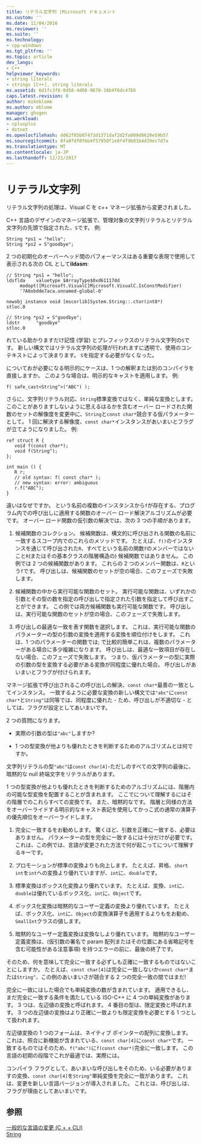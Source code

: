 ```yaml
---
title: リテラル文字列 |Microsoft ドキュメント
ms.custom: ''
ms.date: 11/04/2016
ms.reviewer: ''
ms.suite: ''
ms.technology:
- cpp-windows
ms.tgt_pltfrm: ''
ms.topic: article
dev_langs:
- C++
helpviewer_keywords:
- string literals
- strings [C++], string literals
ms.assetid: 6d1fc3f8-0d58-4d68-9678-16b4f6dc4766
caps.latest.revision: 8
author: mikeblome
ms.author: mblome
manager: ghogen
ms.workload:
- cplusplus
- dotnet
ms.openlocfilehash: dd62f85b87473d1371daf2d2fa009d8620e59b57
ms.sourcegitcommit: 8fa8fdf0fbb4f57950f1e8f4f9b81b4d39ec7d7a
ms.translationtype: MT
ms.contentlocale: ja-JP
ms.lasthandoff: 12/21/2017
---
```

# <a name="string-literal"></a>リテラル文字列
リテラル文字列の処理は、Visual C を c++ マネージ拡張から変更されました。  
  
 C++ 言語のデザインのマネージ拡張で、管理対象の文字列リテラルとリテラル文字列の先頭で指定された、`S`です。 例:  
  
```  
String *ps1 = "hello";  
String *ps2 = S"goodbye";  
```  
  
 2 つの初期化のオーバーヘッド間のパフォーマンスはある重要な表現で使用して表示される次の CIL として**ildasm**:  
  
```  
// String *ps1 = "hello";  
ldsflda    valuetype $ArrayType$0xd61117dd  
     modopt([Microsoft.VisualC]Microsoft.VisualC.IsConstModifier)   
     '?A0xbdde7aca.unnamed-global-0'  
  
newobj instance void [mscorlib]System.String::.ctor(int8*)  
stloc.0  
  
// String *ps2 = S"goodbye";  
ldstr      "goodbye"  
stloc.0  
```  
  
 れている助かりますだけ記憶 (学習) とプレフィックスのリテラル文字列の`S`です。 新しい構文ではリテラル文字列の処理が行われますに透明で、使用のコンテキストによって決まります。 `S`を指定する必要がなくなった。  
  
 についておが必要になる明示的にケースは、1 つの解釈または別のコンパイラを直接しますか。 このような場合は、明示的なキャストを適用します。 例:  
  
```  
f( safe_cast<String^>("ABC") );  
```  
  
 さらに、文字列リテラル対応、`String`標準変換ではなく、単純な変換とします。 このことがありますしないように思えるはるかを含むオーバー ロードされた関数のセットの解像度を変更中に、`String`と`const char*`競合する仮パラメーターとして。 1 回に解決する解像度、`const char*`インスタンスがあいまいとフラグが立てようになりました。 例:  
  
```  
ref struct R {  
   void f(const char*);  
   void f(String^);  
};  
  
int main () {  
   R r;  
   // old syntax: f( const char* );  
   // new syntax: error: ambiguous  
   r.f("ABC");   
}  
```  
  
 違いはなぜですか。 という名前の複数のインスタンスから`f`が存在する、プログラム内での呼び出しに適用する関数のオーバー ロード解決アルゴリズムが必要です。 オーバー ロード関数の仮引数の解決では、次の 3 つの手順があります。  
  
1.  候補関数のコレクション。 候補関数は、構文的に呼び出される関数の名前に一致するスコープ内でのこれらのメソッドです。 たとえば、`f()`のインスタンスを通じて呼び出された`R`、すべてという名前の関数`f`のメンバーではないこと`R`(またはその基本クラスの階層構造の) 候補関数ではありません。 この例では 2 つの候補関数があります。 これらの 2 つのメンバー関数は、`R`という`f`です。 呼び出しは、候補関数のセットが空の場合、このフェーズで失敗します。  
  
2.  候補関数の中から実行可能な関数のセット。 実行可能な関数は、いずれかの引数とその型の数を指定の呼び出しで指定された引数を指定して呼び出すことができます。 この例では両方候補関数も実行可能な関数です。 呼び出しは、実行可能な関数のセットが空の場合、このフェーズで失敗します。  
  
3.  呼び出しの最適な一致を表す関数を選択します。 これは、実行可能な関数のパラメーターの型の引数の変換を適用する変換を順位付けをします。 これは、1 つのパラメーターの関数では; で比較的簡単これは、複数のパラメーターがある場合に多少複雑になります。 呼び出しは、最適な一致項目が存在しない場合、このフェーズで失敗します。 つまり、仮パラメーターの型に実際の引数の型を変換する必要がある変換が同程度に優れた場合。 呼び出しがあいまいとフラグが付けられます。  
  
 マネージ拡張で呼び出されるこの呼び出しの解決、`const char*`最善の一致としてインスタンス。 一致するように必要な変換の新しい構文では`"abc"`に`const char*`と`String^`は同等では、同程度に優れた - ため、呼び出しが不適切な - としては、フラグが設定としてあいまいです。  
  
 2 つの質問になります。  
  
-   実際の引数の型は`"abc"`しますか?  
  
-   1 つの型変換が他よりも優れたときを判断するためのアルゴリズムとは何ですか。  
  
 文字列リテラルの型`"abc"`は`const char[4]`-ただしのすべての文字列の最後に、暗黙的な null 終端文字をリテラルがあります。  
  
 1 つの型変換が他よりも優れたときを判断するためのアルゴリズムには、階層内の可能な型変換を配置することが含まれます。 ここでについて理解するにはその階層でのこれらすべての変換です。 また、暗黙的なです。 階層と同様の方法をオーバーライドする明示的なキャスト表記を使用してかっこ式の通常の演算子の優先順位をオーバーライドします。  
  
1.  完全に一致するをお勧めします。 驚くほど、引数を正確に一致する、必要はありません。 パラメーターの型を完全に一致するには十分だけが必要です。 これは、この例では、言語が変更された方法で何が起こってについて理解するキーです。  
  
2.  プロモーションが標準の変換よりも向上します。 たとえば、昇格、`short int`を`int`への変換より優れていますが、`int`に、`double`です。  
  
3.  標準変換はボックス化変換より優れています。 たとえば、変換、`int`に、`double`は優れているボックス化、`int`に、`Object`です。  
  
4.  ボックス化変換は暗黙的なユーザー定義の変換より優れています。 たとえば、ボックス化、`int`に、`Object`の変換演算子を適用するよりもをお勧め、`SmallInt`クラスの値します。  
  
5.  暗黙的なユーザー定義変換は変換なしより優れています。 暗黙的なユーザー定義変換は、(仮引数の署名で param 配列またはその位置にある省略記号を含む可能性がある注意事項) を持つエラーの前に、最後の終了です。  
  
 そのため、何を意味して完全に一致する必ずしも正確に一致するものではないことにしますか。 たとえば、`const char[4]`は完全に一致しないか`const char*`または`String^`、この例のあいまいさが競合する 2 つの完全一致の間ではまだ!  
  
 完全に一致にはした場合でも単純変換の数が含まれています。 適用できるし、まだ完全に一致する条件を満たしている ISO-C++ に 4 つの単純変換があります。 3 つは、左辺値の変換と呼ばれます。 4 番目の型は、限定変換と呼ばれます。 3 つの左辺値の変換はより正確に一致よりも限定変換を必要とする 1 つとして扱われます。  
  
 左辺値変換の 1 つのフォームは、ネイティブ ポインターの配列に変換します。 これは、照合に新機能が含まれている、`const char[4]`に`const char*`です。 一致するものではそのため、`f("abc")`に`f(const char*)`完全に一致します。 この言語の初期の段階でこれが最適では、実際には。  
  
 コンパイラ フラグとして、あいまいな呼び出しをそのため、いる必要がありますの変換、`const char[4]`を`String^`単純変換を完全に一致があります。 これは、変更を新しい言語バージョンが導入されました。 これとは、呼び出しは、フラグが理由としてあいまいです。  
  
## <a name="see-also"></a>参照  
 [一般的な言語の変更 (C + + CLI)](../dotnet/general-language-changes-cpp-cli.md)   
 [String](../windows/string-cpp-component-extensions.md)